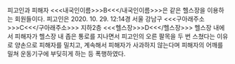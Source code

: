 피고인과 피해자 <<<내국인이름>>>B<<</내국인이름>>>은 같은 헬스장을 이용하는 회원들이다.
피고인은 2020. 10. 29. 12:14경 서울 강남구 <<<구아래주소>>>C<<</구아래주소>>> 지하2층 <<<헬스장>>>D<<</헬스장>>> 헬스장 내에서 피해자가 헬스장 내 좁은 통로를 지나면서 피고인의 오른 팔목을 두 번 스쳤다는 이유로 양손으로 피해자를 밀치고, 계속해서 피해자가 사과하지 않는다며 피해자의 어깨를 밀쳐 운동기구에 부딪히게 하는 등 폭행하였다.